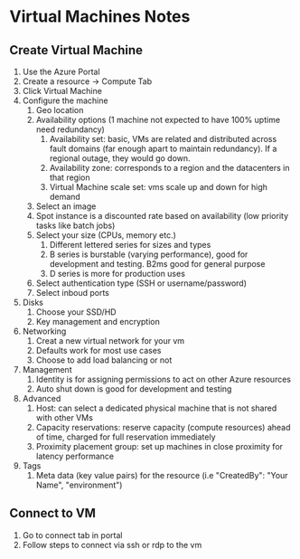 # Virtual Machines Notes

## Create Virtual Machine
1. Use the Azure Portal
2. Create a resource -> Compute Tab
3. Click Virtual Machine
4. Configure the machine
    1. Geo location
    2. Availability options (1 machine not expected to have 100% uptime need redundancy)
        1. Availability set: basic, VMs are related and distributed across fault domains (far enough apart to maintain redundancy). If a regional outage, they would go down.
        2. Availability zone: corresponds to a region and the datacenters in that region
        3. Virtual Machine scale set: vms scale up and down for high demand
    3. Select an image
    4. Spot instance is a discounted rate based on availability (low priority tasks like batch jobs)
    5. Select your size (CPUs, memory etc.)
        1. Different lettered series for sizes and types
        2. B series is burstable (varying performance), good for development and testing. B2ms good for general purpose
        3. D series is more for production uses
    6. Select authentication type (SSH or username/password)
    7. Select inboud ports
5. Disks
    1. Choose your SSD/HD
    2. Key management and encryption
6. Networking
    1. Creat a new virtual network for your vm
    2. Defaults work for most use cases
    3. Choose to add load balancing or not
7. Management
    1. Identity is for assigning permissions to act on other Azure resources
    2. Auto shut down is good for development and testing
8. Advanced
    1. Host: can select a dedicated physical machine that is not shared with other VMs
    2. Capacity reservations: reserve capacity (compute resources) ahead of time, charged for full reservation immediately
    3. Proximity placement group: set up machines in close proximity for latency performance
9. Tags
    1. Meta data (key value pairs) for the resource (i.e "CreatedBy": "Your Name", "environment")


## Connect to VM

1. Go to connect tab in portal
3. Follow steps to connect via ssh or rdp to the vm
